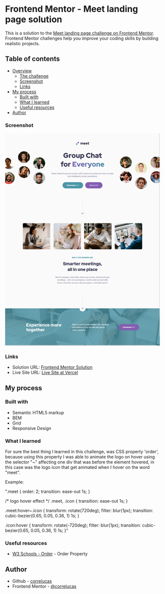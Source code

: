 # Frontend Mentor - Meet landing page solution

This is a solution to the [Meet landing page challenge on Frontend Mentor](https://www.frontendmentor.io/challenges/meet-landing-page-rbTDS6OUR). Frontend Mentor challenges help you improve your coding skills by building realistic projects. 

## Table of contents

- [Overview](#overview)
  - [The challenge](#the-challenge)
  - [Screenshot](#screenshot)
  - [Links](#links)
- [My process](#my-process)
  - [Built with](#built-with)
  - [What I learned](#what-i-learned)
  - [Useful resources](#useful-resources)
- [Author](#author)


### Screenshot

![](./screenshot/screenshot-desktop.png)

### Links

- Solution URL: [Frontend Mentor Solution](https://www.frontendmentor.io/solutions/meet-landing-page-vanilla-css-logo-animation-hover-states-wp_XxiADvZgit)
- Live Site URL: [Live Site at Vercel](https://meet-landing-page-2.vercel.app/)
## My process

### Built with

- Semantic HTML5 markup
- BEM
- Grid
- Responsive Design

### What I learned

For sure the best thing I learned in this challenge, was CSS property 'order', because using this property I was able to animate the logo on hover using the selector "~" affecting one div that was before the element hovered, in this case was the logo icon that get animated when I hover on the word "meet".

Example: 

".meet {
  order: 2;
  transition: ease-out 1s;
}

/* logo hover effect */
.meet,
.icon {
  transition: ease-out 1s;
}

.meet:hover~.icon {
  transform: rotate(720deg);
  filter: blur(1px);
  transition: cubic-bezier(0.65, 0.05, 0.36, 1) 1s;
}

.icon:hover {
  transform: rotate(-720deg);
  filter: blur(1px);
  transition: cubic-bezier(0.65, 0.05, 0.36, 1) 1s;
}"

### Useful resources

- [W3 Schools - Order](https://www.w3schools.com/cssref/css3_pr_order.asp) - Order Property


## Author
- Github - [correlucas](https://github.com/correlucas/)
- Frontend Mentor - [@correlucas](https://www.frontendmentor.io/profile/correlucas)
